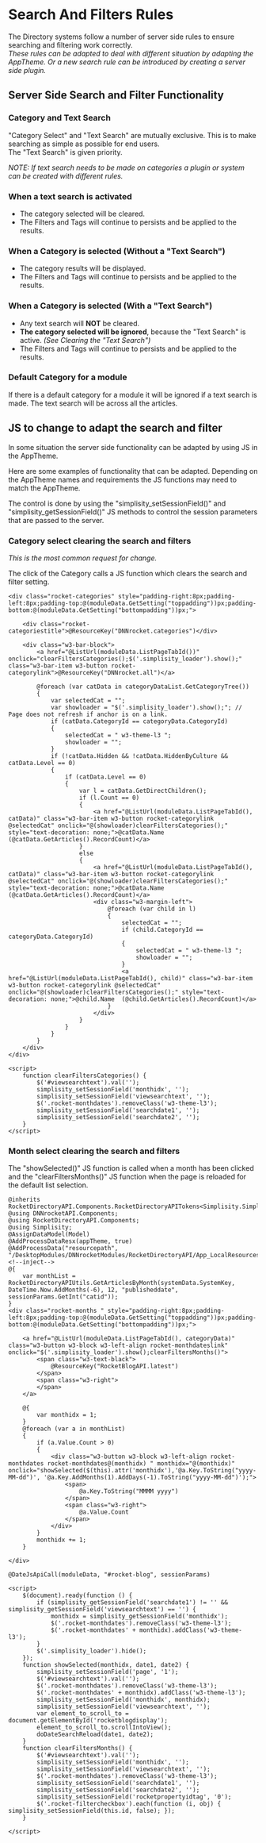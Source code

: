 # Search And Filters Rules

The Directory systems follow a number of server side rules to ensure searching and filtering work correctly.  
*These rules can be adapted to deal with different situation by adapting the AppTheme. Or a new search rule can be introduced by creating a server side plugin.*   

## Server Side Search and Filter Functionality
### Category and Text Search
"Category Select" and "Text Search" are mutually exclusive.  This is to make searching as simple as possible for end users.  
The "Text Search" is given priority.

*NOTE: If text search needs to be made on categories a plugin or system can be created with different rules.*  

### When a text search is activated
- The category selected will be cleared.  
- The Filters and Tags will continue to persists and be applied to the results.  

### When a Category is selected (Without a "Text Search")
- The category results will be displayed.
- The Filters and Tags will continue to persists and be applied to the results.  

### When a Category is selected (With a "Text Search")
- Any text search will **NOT** be cleared.    
- **The category selected will be ignored**, because the "Text Search" is active. *(See Clearing the "Text Search")*  
- The Filters and Tags will continue to persists and be applied to the results.  

### Default Category for a module
If there is a default category for a module it will be ignored if a text search is made.  The text search will be across all the articles.  

## JS to change to adapt the search and filter

In some situation the server side functionality can be adapted by using JS in the AppTheme.  

Here are some examples of functionality that can be adapted.  Depending on the AppTheme names and requirements the JS functions may need to match the AppTheme.  

The control is done by using the "simplisity_setSessionField()" and "simplisity_getSessionField()" JS methods to control the session parameters that are passed to the server.

### Category select clearing the search and filters
*This is the most common request for change.*  

The click of the Category calls a JS function which clears the search and filter setting.  


```
<div class="rocket-categories" style="padding-right:8px;padding-left:8px;padding-top:@(moduleData.GetSetting("toppadding"))px;padding-bottom:@(moduleData.GetSetting("bottompadding"))px;">

    <div class="rocket-categoriestitle">@ResourceKey("DNNrocket.categories")</div>

    <div class="w3-bar-block">
        <a href="@ListUrl(moduleData.ListPageTabId())" onclick="clearFiltersCategories();$('.simplisity_loader').show();" class="w3-bar-item w3-button rocket-categorylink">@ResourceKey("DNNrocket.all")</a>

        @foreach (var catData in categoryDataList.GetCategoryTree())
        {
            var selectedCat = "";
            var showloader = "$('.simplisity_loader').show();"; // Page does not refresh if anchor is on a link.
            if (catData.CategoryId == categoryData.CategoryId)
            {
                selectedCat = " w3-theme-l3 ";
                showloader = "";
            }
            if (!catData.Hidden && !catData.HiddenByCulture && catData.Level == 0)
            {
                if (catData.Level == 0)
                {
                    var l = catData.GetDirectChildren();
                    if (l.Count == 0)
                    {
                        <a href="@ListUrl(moduleData.ListPageTabId(), catData)" class="w3-bar-item w3-button rocket-categorylink @selectedCat" onclick="@(showloader)clearFiltersCategories();" style="text-decoration: none;">@catData.Name (@catData.GetArticles().RecordCount)</a>
                    }
                    else
                    {
                        <a href="@ListUrl(moduleData.ListPageTabId(), catData)" class="w3-bar-item w3-button rocket-categorylink @selectedCat" onclick="@(showloader)clearFiltersCategories();" style="text-decoration: none;">@catData.Name (@catData.GetArticles().RecordCount)</a>
                        <div class="w3-margin-left">
                            @foreach (var child in l)
                            {
                                selectedCat = "";
                                if (child.CategoryId == categoryData.CategoryId)
                                {
                                    selectedCat = " w3-theme-l3 ";
                                    showloader = "";
                                }
                                <a href="@ListUrl(moduleData.ListPageTabId(), child)" class="w3-bar-item w3-button rocket-categorylink @selectedCat" onclick="@(showloader)clearFiltersCategories();" style="text-decoration: none;">@child.Name  (@child.GetArticles().RecordCount)</a>
                            }
                        </div>
                    }
                }
            }
        }
    </div>
</div>

<script>
    function clearFiltersCategories() {
        $('#viewsearchtext').val('');
        simplisity_setSessionField('monthidx', '');
        simplisity_setSessionField('viewsearchtext', '');
        $('.rocket-monthdates').removeClass('w3-theme-l3');
        simplisity_setSessionField('searchdate1', '');
        simplisity_setSessionField('searchdate2', '');
    }
</script>
```

### Month select clearing the search and filters

The "showSelected()" JS function is called when a month has been clicked and the "clearFiltersMonths()" JS function when the page is reloaded for the default list selection.

```
@inherits RocketDirectoryAPI.Components.RocketDirectoryAPITokens<Simplisity.SimplisityRazor>
@using DNNrocketAPI.Components;
@using RocketDirectoryAPI.Components;
@using Simplisity;
@AssignDataModel(Model)
@AddProcessDataResx(appTheme, true)
@AddProcessData("resourcepath", "/DesktopModules/DNNrocketModules/RocketDirectoryAPI/App_LocalResources/")
<!--inject-->
@{
    var monthList = RocketDirectoryAPIUtils.GetArticlesByMonth(systemData.SystemKey, DateTime.Now.AddMonths(-6), 12, "publisheddate", sessionParams.GetInt("catid"));
}
<div class="rocket-months " style="padding-right:8px;padding-left:8px;padding-top:@(moduleData.GetSetting("toppadding"))px;padding-bottom:@(moduleData.GetSetting("bottompadding"))px;">

    <a href="@ListUrl(moduleData.ListPageTabId(), categoryData)" class="w3-button w3-block w3-left-align rocket-monthdateslink" onclick="$('.simplisity_loader').show();clearFiltersMonths()">
        <span class="w3-text-black">
            @ResourceKey("RocketBlogAPI.latest")
        </span>
        <span class="w3-right">
        </span>
    </a>

    @{
        var monthidx = 1;
    }
    @foreach (var a in monthList)
    {
        if (a.Value.Count > 0)
        {
            <div class="w3-button w3-block w3-left-align rocket-monthdates rocket-monthdates@(monthidx) " monthidx="@(monthidx)" onclick="showSelected($(this).attr('monthidx'),'@a.Key.ToString("yyyy-MM-dd")', '@a.Key.AddMonths(1).AddDays(-1).ToString("yyyy-MM-dd")');">
                <span>
                    @a.Key.ToString("MMMM yyyy")
                </span>
                <span class="w3-right">
                    @a.Value.Count
                </span>
            </div>
        }
        monthidx += 1;
    }

</div>

@DateJsApiCall(moduleData, "#rocket-blog", sessionParams)

<script>
    $(document).ready(function () {
        if (simplisity_getSessionField('searchdate1') != '' && simplisity_getSessionField('viewsearchtext') == '') {
            monthidx = simplisity_getSessionField('monthidx');
            $('.rocket-monthdates').removeClass('w3-theme-l3');
            $('.rocket-monthdates' + monthidx).addClass('w3-theme-l3');
        }
        $('.simplisity_loader').hide();
    });
    function showSelected(monthidx, date1, date2) {
        simplisity_setSessionField('page', '1');
        $('#viewsearchtext').val('');
        $('.rocket-monthdates').removeClass('w3-theme-l3');
        $('.rocket-monthdates' + monthidx).addClass('w3-theme-l3');
        simplisity_setSessionField('monthidx', monthidx);
        simplisity_setSessionField('viewsearchtext', '');
        var element_to_scroll_to = document.getElementById('rocketblogdisplay');
        element_to_scroll_to.scrollIntoView();
        doDateSearchReload(date1, date2);
    }
    function clearFiltersMonths() {
        $('#viewsearchtext').val('');
        simplisity_setSessionField('monthidx', '');
        simplisity_setSessionField('viewsearchtext', '');
        $('.rocket-monthdates').removeClass('w3-theme-l3');
        simplisity_setSessionField('searchdate1', '');
        simplisity_setSessionField('searchdate2', '');
        simplisity_setSessionField('rocketpropertyidtag', '0');        
        $('.rocket-filtercheckbox').each(function (i, obj) { simplisity_setSessionField(this.id, false); });
    }

</script>

```

